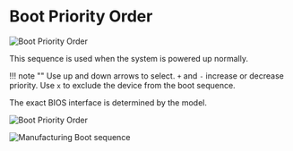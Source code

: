 # Boot Priority Order

![Boot Priority Order](https://cdrt.github.io/mk_docs/ref/bios/settings/thinkcentre/img/tc_boot_priority_order.PNG)

This sequence is used when the system is powered up normally.

!!! note ""
    Use up and down arrows to select. `+` and `-` increase or decrease priority. Use `x` to exclude the device from the boot sequence.

The exact BIOS interface is determined by the model.

![Boot Priority Order](https://cdrt.github.io/mk_docs/ref/bios/settings/thinkcentre/img/thinkcentre_boot_priority_order.PNG)

![Manufacturing Boot sequence](https://cdrt.github.io/mk_docs/ref/bios/settings/thinkcentre/img/thinkcentre_manufacturing_boot_sequence.png)
